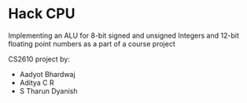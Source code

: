 # Hack CPU
Implementing an ALU for 8-bit signed and unsigned Integers and 12-bit floating point numbers as a part of a course project

CS2610 project by:
  - Aadyot Bhardwaj
  - Aditya C R
  - S Tharun Dyanish
